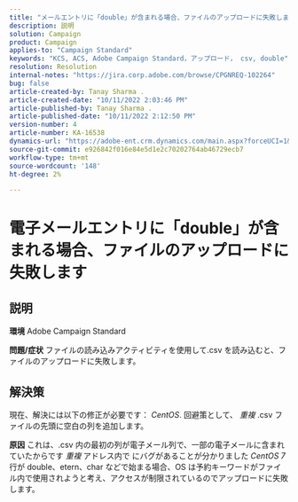 ```yaml
---
title: "メールエントリに「double」が含まれる場合、ファイルのアップロードに失敗します"
description: 説明
solution: Campaign
product: Campaign
applies-to: "Campaign Standard"
keywords: "KCS, ACS, Adobe Campaign Standard，アップロード， csv, double"
resolution: Resolution
internal-notes: "https://jira.corp.adobe.com/browse/CPGNREQ-102264"
bug: false
article-created-by: Tanay Sharma .
article-created-date: "10/11/2022 2:03:46 PM"
article-published-by: Tanay Sharma .
article-published-date: "10/11/2022 2:12:50 PM"
version-number: 4
article-number: KA-16538
dynamics-url: "https://adobe-ent.crm.dynamics.com/main.aspx?forceUCI=1&pagetype=entityrecord&etn=knowledgearticle&id=323d0582-6d49-ed11-bba2-0022480868ff"
source-git-commit: e926842f016e84e5d1e2c70202764ab46729ecb7
workflow-type: tm+mt
source-wordcount: '148'
ht-degree: 2%

---
```


# 電子メールエントリに「double」が含まれる場合、ファイルのアップロードに失敗します

## 説明

<b>環境</b>
Adobe Campaign Standard


<b>問題/症状</b>
ファイルの読み込みアクティビティを使用して.csv を読み込むと、ファイルのアップロードに失敗します。


## 解決策


現在、解決には以下の修正が必要です： *CentOS*. 回避策として、 *重複* .csv ファイルの先頭に空白の列を追加します。


<b>原因</b>
これは、.csv 内の最初の列が電子メール列で、一部の電子メールに含まれていたからです *重複* アドレス内で にバグがあることが分かりました *CentOS 7* 行が double、etern、char などで始まる場合、OS は予約キーワードがファイル内で使用されようと考え、アクセスが制限されているのでアップロードに失敗します。
